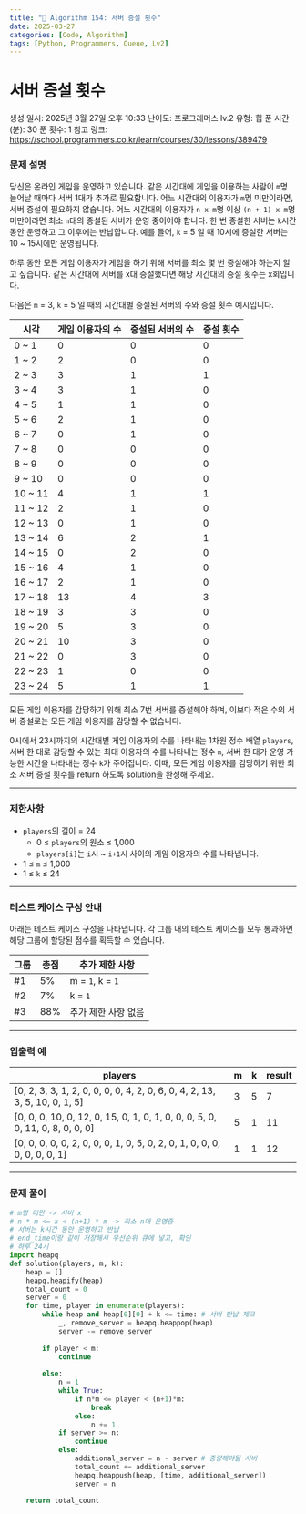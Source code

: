 ```yaml
---
title: "🧠 Algorithm 154: 서버 증설 횟수"
date: 2025-03-27
categories: [Code, Algorithm]
tags: [Python, Programmers, Queue, Lv2]
---
```


# 서버 증설 횟수

생성 일시: 2025년 3월 27일 오후 10:33
난이도: 프로그래머스 lv.2
유형: 힙
푼 시간 (분): 30
푼 횟수: 1
참고 링크: https://school.programmers.co.kr/learn/courses/30/lessons/389479

### **문제 설명**

당신은 온라인 게임을 운영하고 있습니다. 같은 시간대에 게임을 이용하는 사람이 `m`명 늘어날 때마다 서버 1대가 추가로 필요합니다. 어느 시간대의 이용자가 `m`명 미만이라면, 서버 증설이 필요하지 않습니다. 어느 시간대의 이용자가 `n x m`명 이상 `(n + 1) x m`명 미만이라면 최소 `n`대의 증설된 서버가 운영 중이어야 합니다. 한 번 증설한 서버는 `k`시간 동안 운영하고 그 이후에는 반납합니다. 예를 들어, `k` = 5 일 때 10시에 증설한 서버는 10 ~ 15시에만 운영됩니다.

하루 동안 모든 게임 이용자가 게임을 하기 위해 서버를 최소 몇 번 증설해야 하는지 알고 싶습니다. 같은 시간대에 서버를 x대 증설했다면 해당 시간대의 증설 횟수는 x회입니다.

다음은 `m` = 3, `k` = 5 일 때의 시간대별 증설된 서버의 수와 증설 횟수 예시입니다.

| 시각 | 게임 이용자의 수 | 증설된 서버의 수 | 증설 횟수 |
| --- | --- | --- | --- |
| 0 ~ 1 | 0 | 0 | 0 |
| 1 ~ 2 | 2 | 0 | 0 |
| 2 ~ 3 | 3 | 1 | 1 |
| 3 ~ 4 | 3 | 1 | 0 |
| 4 ~ 5 | 1 | 1 | 0 |
| 5 ~ 6 | 2 | 1 | 0 |
| 6 ~ 7 | 0 | 1 | 0 |
| 7 ~ 8 | 0 | 0 | 0 |
| 8 ~ 9 | 0 | 0 | 0 |
| 9 ~ 10 | 0 | 0 | 0 |
| 10 ~ 11 | 4 | 1 | 1 |
| 11 ~ 12 | 2 | 1 | 0 |
| 12 ~ 13 | 0 | 1 | 0 |
| 13 ~ 14 | 6 | 2 | 1 |
| 14 ~ 15 | 0 | 2 | 0 |
| 15 ~ 16 | 4 | 1 | 0 |
| 16 ~ 17 | 2 | 1 | 0 |
| 17 ~ 18 | 13 | 4 | 3 |
| 18 ~ 19 | 3 | 3 | 0 |
| 19 ~ 20 | 5 | 3 | 0 |
| 20 ~ 21 | 10 | 3 | 0 |
| 21 ~ 22 | 0 | 3 | 0 |
| 22 ~ 23 | 1 | 0 | 0 |
| 23 ~ 24 | 5 | 1 | 1 |

모든 게임 이용자를 감당하기 위해 최소 7번 서버를 증설해야 하며, 이보다 적은 수의 서버 증설로는 모든 게임 이용자를 감당할 수 없습니다.

0시에서 23시까지의 시간대별 게임 이용자의 수를 나타내는 1차원 정수 배열 `players`, 서버 한 대로 감당할 수 있는 최대 이용자의 수를 나타내는 정수 `m`, 서버 한 대가 운영 가능한 시간을 나타내는 정수 `k`가 주어집니다. 이때, 모든 게임 이용자를 감당하기 위한 최소 서버 증설 횟수를 return 하도록 solution을 완성해 주세요.

---

### 제한사항

- `players`의 길이 = 24
    - 0 ≤ `players`의 원소 ≤ 1,000
    - `players[i]`는 `i`시 ~ `i+1`시 사이의 게임 이용자의 수를 나타냅니다.
- 1 ≤ `m` ≤ 1,000
- 1 ≤ `k` ≤ 24

---

### 테스트 케이스 구성 안내

아래는 테스트 케이스 구성을 나타냅니다. 각 그룹 내의 테스트 케이스를 모두 통과하면 해당 그룹에 할당된 점수를 획득할 수 있습니다.

| 그룹 | 총점 | 추가 제한 사항 |
| --- | --- | --- |
| #1 | 5% | m = `1`, k = `1` |
| #2 | 7% | k = `1` |
| #3 | 88% | 추가 제한 사항 없음 |

---

### 입출력 예

| players | m | k | result |
| --- | --- | --- | --- |
| [0, 2, 3, 3, 1, 2, 0, 0, 0, 0, 4, 2, 0, 6, 0, 4, 2, 13, 3, 5, 10, 0, 1, 5] | 3 | 5 | 7 |
| [0, 0, 0, 10, 0, 12, 0, 15, 0, 1, 0, 1, 0, 0, 0, 5, 0, 0, 11, 0, 8, 0, 0, 0] | 5 | 1 | 11 |
| [0, 0, 0, 0, 0, 2, 0, 0, 0, 1, 0, 5, 0, 2, 0, 1, 0, 0, 0, 0, 0, 0, 0, 1] | 1 | 1 | 12 |

---

### 문제 풀이

```python
# m명 미만 -> 서버 x
# n * m <= x < (n+1) * m -> 최소 n대 운영중
# 서버는 k시간 동안 운영하고 반납
# end_time이랑 같이 저장해서 우선순위 큐에 넣고, 확인
# 하루 24시
import heapq
def solution(players, m, k):
    heap = []
    heapq.heapify(heap)
    total_count = 0
    server = 0
    for time, player in enumerate(players):
        while heap and heap[0][0] + k <= time: # 서버 반납 체크
            _, remove_server = heapq.heappop(heap)
            server -= remove_server
            
        if player < m:
            continue
        
        else:
            n = 1
            while True:
                if n*m <= player < (n+1)*m:
                    break
                else:
                    n += 1
            if server >= n:
                continue
            else:
                additional_server = n - server # 증량해야될 서버
                total_count += additional_server
                heapq.heappush(heap, [time, additional_server])
                server = n

    return total_count
```